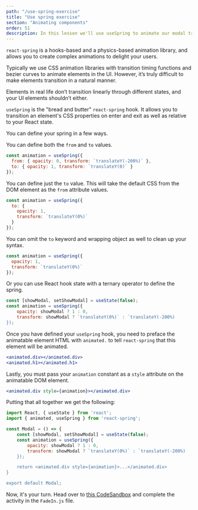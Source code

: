 ```yaml
---
path: "/use-spring-exercise"
title: "Use spring exercise"
section: "Animating components"
order: 51
description: In this lesson we'll use useSpring to animate our modal transition.
---
```


`react-spring` is a hooks-based and a physics-based animation library, and allows you to create complex animations to delight your users.

Typically we use CSS animation libraries with transition timing functions and bezier curves to animate elements in the UI. However, it’s truly difficult to make elements transition in a natural manner.

Elements in real life don’t transition linearly through different states, and your UI elements shouldn’t either.

`useSpring` is the "bread and butter" `react-spring` hook. It allows you to transition an element's CSS properties on enter and exit as well as relative to your React state.

You can define your spring in a few ways.

You can define both the `from` and `to` values.

```jsx
const animation = useSpring({
  from: { opacity: 0, transform: `translateY(-200%)` },
  to: { opacity: 1, transform: `translateY(0)` }
});
```

You can define just the `to` value. This will take the default CSS from the DOM element as the `from` attribute values.

```jsx
const animation = useSpring({
  to: {
    opacity: 1,
    transform: `translateY(0%)`
  }
});
```

You can omit the `to` keyword and wrapping object as well to clean up your syntax.

```jsx
const animation = useSpring({
  opacity: 1,
  transform: `translateY(0%)`
});
```

Or you can use React hook state with a ternary operator to define the spring.

```jsx
const [showModal, setShowModal] = useState(false);
const animation = useSpring({
	opacity: showModal ? 1 : 0,
	transform: showModal ? `translateY(0%)` : `translateY(-200%)
});
```

Once you have defined your `useSpring` hook, you need to preface the animatable element HTML with `animated.` to tell `react-spring` that this element will be animated.

```jsx
<animated.div></animated.div>
<animated.h1></animated.h1>
```

Lastly, you must pass your `animation` constant as a `style` attribute on the animatable DOM element.

```jsx
<animated.div style={animation}></animated.div>
```

Putting that all together we get the following:

```jsx
import React, { useState } from 'react';
import { animated, useSpring } from 'react-spring';

const Modal = () => {
	const [showModal, setShowModal] = useState(false);
	const animation = useSpring({
		opacity: showModal ? 1 : 0,
		transform: showModal ? `translateY(0%)` : `translateY(-200%)
	});

	return <animated.div style={animation}>...</animated.div>
}

export default Modal;
```

Now, it's your turn. Head over to [this CodeSandbox](https://codesandbox.io/s/reverent-currying-fbhix?fontsize=14&hidenavigation=1&theme=dark) and complete the activity in the `FadeIn.js` file.
